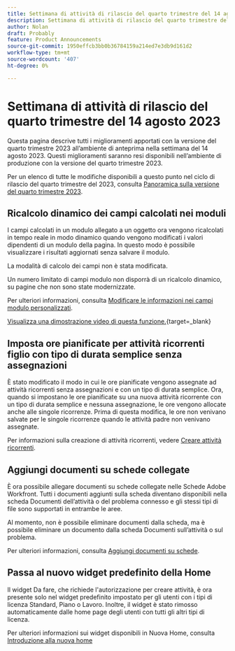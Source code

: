 ```yaml
---
title: Settimana di attività di rilascio del quarto trimestre del 14 agosto 2023
description: Settimana di attività di rilascio del quarto trimestre del 14 agosto 2023
author: Nolan
draft: Probably
feature: Product Announcements
source-git-commit: 1950effcb3bb0b36784159a214ed7e3db9d161d2
workflow-type: tm+mt
source-wordcount: '407'
ht-degree: 0%

---
```


# Settimana di attività di rilascio del quarto trimestre del 14 agosto 2023

Questa pagina descrive tutti i miglioramenti apportati con la versione del quarto trimestre 2023 all’ambiente di anteprima nella settimana del 14 agosto 2023. Questi miglioramenti saranno resi disponibili nell’ambiente di produzione con la versione del quarto trimestre 2023.

Per un elenco di tutte le modifiche disponibili a questo punto nel ciclo di rilascio del quarto trimestre del 2023, consulta [Panoramica sulla versione del quarto trimestre 2023](/help/quicksilver/product-announcements/product-releases/23-q4-release-activity/23-q4-release-overview.md).

## Ricalcolo dinamico dei campi calcolati nei moduli

I campi calcolati in un modulo allegato a un oggetto ora vengono ricalcolati in tempo reale in modo dinamico quando vengono modificati i valori dipendenti di un modulo della pagina. In questo modo è possibile visualizzare i risultati aggiornati senza salvare il modulo.

La modalità di calcolo dei campi non è stata modificata.

Un numero limitato di campi modulo non disporrà di un ricalcolo dinamico, su pagine che non sono state modernizzate.

Per ulteriori informazioni, consulta [Modificare le informazioni nei campi modulo personalizzati](/help/quicksilver/workfront-basics/work-with-custom-forms/edit-custom-forms.md).

[Visualizza una dimostrazione video di questa funzione.](https://video.tv.adobe.com/v/3422678/){target=_blank}

## Imposta ore pianificate per attività ricorrenti figlio con tipo di durata semplice senza assegnazioni

È stato modificato il modo in cui le ore pianificate vengono assegnate ad attività ricorrenti senza assegnazioni e con un tipo di durata semplice. Ora, quando si impostano le ore pianificate su una nuova attività ricorrente con un tipo di durata semplice e nessuna assegnazione, le ore vengono allocate anche alle singole ricorrenze. Prima di questa modifica, le ore non venivano salvate per le singole ricorrenze quando le attività padre non venivano assegnate.

Per informazioni sulla creazione di attività ricorrenti, vedere [Creare attività ricorrenti](/help/quicksilver/manage-work/tasks/create-tasks/create-recurring-tasks.md).

## Aggiungi documenti su schede collegate

È ora possibile allegare documenti su schede collegate nelle Schede Adobe Workfront. Tutti i documenti aggiunti sulla scheda diventano disponibili nella scheda Documenti dell’attività o del problema connesso e gli stessi tipi di file sono supportati in entrambe le aree.

Al momento, non è possibile eliminare documenti dalla scheda, ma è possibile eliminare un documento dalla scheda Documenti sull’attività o sul problema.

Per ulteriori informazioni, consulta [Aggiungi documenti su schede](/help/quicksilver/agile/get-started-with-boards/add-documents-on-cards.md).

## Passa al nuovo widget predefinito della Home

Il widget Da fare, che richiede l&#39;autorizzazione per creare attività, è ora presente solo nel widget predefinito impostato per gli utenti con i tipi di licenza Standard, Piano o Lavoro. Inoltre, il widget è stato rimosso automaticamente dalle home page degli utenti con tutti gli altri tipi di licenza.

Per ulteriori informazioni sui widget disponibili in Nuova Home, consulta [Introduzione alla nuova home](/help/quicksilver/workfront-basics/using-home/new-home/get-started-with-new-home.md)


<!--
## Date effective cost and billing rates

Date effective cost and billing rates are now available on the company, user, and job role objects in Workfront. When date effective rates are applied to a project, and hours are logged on project tasks, the costs and revenue are calculated using the specified rates for each time period.

Also, date effective job role sets are now available on the user profile. These date effective role associations are considered in financial calculations if the user's job role changes during a project.

A new feature, rate cards, allows you to define multiple billing rates per job role, based on location. A billing rate for a job role and location can also include effective dates. Rate cards can be attached to projects to apply all of the rate information at once for the specific job role and location. Location based roles can also be assigned to tasks with a possibility to override their rates on the assignment level.

## Bulk delete rates from rate cards

You can now remove multiple rates at one time from a rate card in the Setup area.

For more information, see [Manage rate cards](/help/quicksilver/administration-and-setup/set-up-workfront/configure-system-defaults/manage-rate-cards.md).
-->